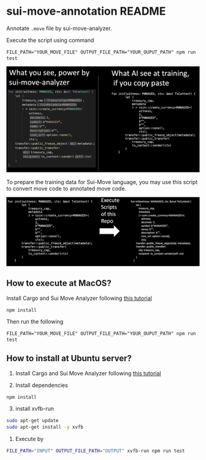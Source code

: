 # sui-move-annotation README

Annotate `.move` file by sui-move-analyzer.

Execute the script using command
```
FILE_PATH="YOUR_MOVE_FILE" OUTPUT_FILE_PATH="YOUR_OUPUT_PATH" npm run test
```

![Alt text](/assets/images/image.png)

To prepare the training data for Sui-Move language, you may use this script to convert move code to annotated move code.

![Alt text](/assets/images/image2.png)

## How to execute at MacOS?


Install Cargo and Sui Move Analyzer following [this tutorial](https://blog.sui.io/move-analyzer-tutorial/)

```
npm install
```

Then run the following
```
FILE_PATH="YOUR_MOVE_FILE" OUTPUT_FILE_PATH="YOUR_OUPUT_PATH" npm run test
```

## How to install at Ubuntu server?

1. Install Cargo and Sui Move Analyzer following [this tutorial](https://blog.sui.io/move-analyzer-tutorial/)

2. Install dependencies

```bash
npm install
```

3. install xvfb-run

```bash
sudo apt-get update
sudo apt-get install -y xvfb
```

1. Execute by 

```bash
FILE_PATH="INPUT" OUTPUT_FILE_PATH="OUTPUT" xvfb-run npm run test
```